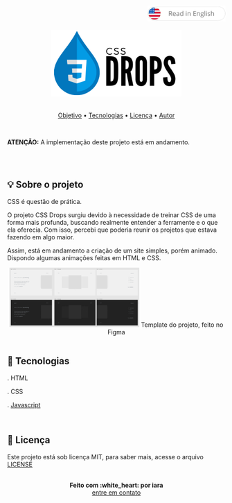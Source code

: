 <div align="right" >
    <a href="./README.md">
    <img src="./.github/lg-button-en.png" alt="es-en" width="180px" ></img>
  </a>
</div>
<br/>

<div align="center">
  <img src="./.github/cssdrops.png" alt="CSS Drops" width="300">
</div>

<br/>
<p align="center">
 <a href="#sobre">Objetivo</a>  • 
 <a href="#tecnologias">Tecnologias</a>  •  
 <a href="#licenc-a">Licença</a>  •  
 <a href="#autor">Autor</a>
</p>

<br/>
<p>
  <strong>ATENÇÃO:</strong> A implementação deste projeto está em andamento.
</p>
<br/>

<br/>
<a name="sobre"/>

## :bulb: Sobre o projeto

  CSS é questão de prática.

  O projeto CSS Drops surgiu devido à necessidade de treinar CSS de uma forma mais profunda, buscando realmente entender a ferramente e o que ela oferecia. Com isso, percebi que poderia reunir os projetos que estava fazendo em algo maior.

  Assim, está em andamento a criação de um site simples, porém animado. Dispondo algumas animações feitas em HTML e CSS. 

  <div align="center">
    <img src="./.github/cssdropsproject.png" alt="Template do projeto" width="300">
    <span>Template do projeto, feito no Figma</span>
  </div>

<br/>
<a name="tecnologias"/>

## :rocket: Tecnologias
    
  . HTML <br/>

  . CSS <br/>

  . [Javascript](https://www.javascript.com/) <br/>


<br/>
<a name="licenc-a"/>

## :notebook_with_decorative_cover: Licença

Este projeto está sob licença MIT, para saber mais, acesse o arquivo [LICENSE](./LICENSE)

<br/>
<a name="autor"/>

<div align='center'>
  <strong>Feito com :white_heart: por iara</strong>
  <br/>
  <a href="https://www.linkedin.com/in/iara/">entre em contato</a>
</div>
